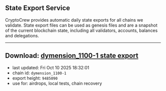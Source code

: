 ## State Export Service
CryptoCrew provides automatic daily state exports for all chains we validate. State export files can be used as genesis files and are a snapshot of the current blockchain state, including all validators, accounts, balances and delegations.

---
**Download: [dymension_1100-1 state export](https://dl-eu2.ccvalidators.com/SERVICE/dymension/dymension_1100-1_export_9485090.json)**
---

- last updated: Fri Oct 10 2025 18:32:01
- chain id: `dymension_1100-1`
- export height: `9485090`
- use for: airdrops, local tests, chain recovery
